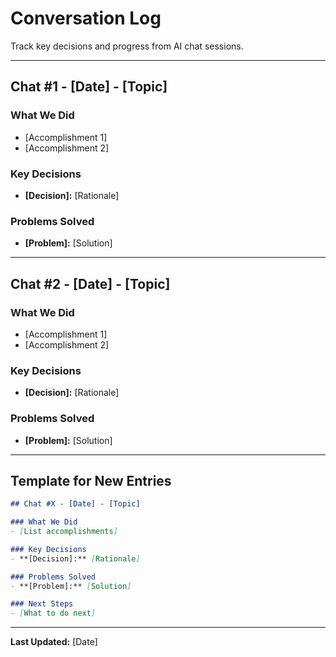 # Conversation Log

Track key decisions and progress from AI chat sessions.

---

## Chat #1 - [Date] - [Topic]

### What We Did
- [Accomplishment 1]
- [Accomplishment 2]

### Key Decisions
- **[Decision]:** [Rationale]

### Problems Solved
- **[Problem]:** [Solution]

---

## Chat #2 - [Date] - [Topic]

### What We Did
- [Accomplishment 1]
- [Accomplishment 2]

### Key Decisions
- **[Decision]:** [Rationale]

### Problems Solved
- **[Problem]:** [Solution]

---

## Template for New Entries

```markdown
## Chat #X - [Date] - [Topic]

### What We Did
- [List accomplishments]

### Key Decisions
- **[Decision]:** [Rationale]

### Problems Solved
- **[Problem]:** [Solution]

### Next Steps
- [What to do next]
```

---

**Last Updated:** [Date]
